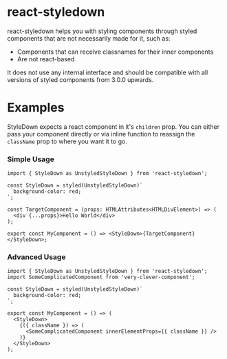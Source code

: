 # react-styledown

react-styledown helps you with styling components through styled components that are not necessarily made for it, such as:

- Components that can receive classnames for their inner components
- Are not react-based

It does not use any internal interface and should be compatible with all versions of styled components from 3.0.0 upwards.

# Examples

StyleDown expects a react component in it's `children` prop. You can either pass your component directly or via inline function to reassign the `className` prop to where you want it to go.

### Simple Usage

```tsx
import { StyleDown as UnstyledStyleDown } from 'react-styledown';

const StyleDown = styled(UnstyledStyleDown)`
  background-color: red;
`;

const TargetComponent = (props: HTMLAttributes<HTMLDivElement>) => (
  <div {...props}>Hello World</div>
);

export const MyComponent = () => <StyleDown>{TargetComponent}</StyleDown>;
```

### Advanced Usage

```tsx
import { StyleDown as UnstyledStyleDown } from 'react-styledown';
import SomeComplicatedComponent from 'very-clever-component';

const StyleDown = styled(UnstyledStyleDown)`
  background-color: red;
`;

export const MyComponent = () => (
  <StyleDown>
    {({ className }) => (
      <SomeComplicatedComponent innerElementProps={{ className }} />
    )}
  </StyleDown>
);
```

